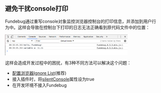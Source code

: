 
## 避免干扰console打印

Fundebug通过重写console对象监控浏览器控制台的打印信息，并添加到用户行为中。这样会导致在控制台下打印的日志无法正确看到原代码文件中的位置：

<img src="../../../images/notifier/other/browser_blackboxing_fundebug/fundebug_catched_console.png" align="center" style="width:80%;">

这样会造成开发过程中的困扰，有3种不同方法可以解决这个问题：

- [配置浏览器Ignore List](./browser_blackboxing_fundebug.md)(推荐)
- 接入插件时，将[silentConsole](../customize/silentconsole.md)属性设为true
- 在开发环境不接入Fundebug
